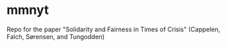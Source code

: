 # mmnyt
Repo for the paper "Solidarity and Fairness in Times of Crisis" (Cappelen, Falch, Sørensen, and Tungodden)
